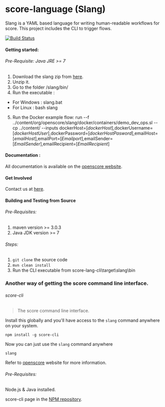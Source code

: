 score-language (Slang)
==============
 
Slang is a YAML based language for writing human-readable workflows for score. This project includes the CLI to trigger flows.

[![Build Status](https://travis-ci.org/openscore/score-language.svg?branch=master)](https://travis-ci.org/openscore/score-language)

#### Getting started:

###### Pre-Requisite: Java JRE >= 7

1. Download the slang zip from [here](https://github.com/openscore/score-language/releases/download/slang-CLI-v0.2.1/score-lang-cli.zip).
2. Unzip it.
3. Go to the folder /slang/bin/
4. Run the executable :
  - For Windows : slang.bat 
  - For Linux : bash slang
5. Run the Docker example flow:  run --f ../content/org/openscore/slang/docker/containers/demo_dev_ops.sl  --cp ../content/  --inputs dockerHost=[*dockerHost*],dockerUsername=[*dockerHostUser*],dockerPassword=[*dockerHostPasword*],emailHost=[*emailHost*],emailPort=[*Emailport*],emailSender=[*EmailSender*],emailRecipient=[*EmailRecipient*]



#### Documentation :

All documentation is available on the [openscore website](http://www.openscore.io/#/docs).

#### Get Involved

Contact us at [here](mailto:support@openscore.io).

#### Building and Testing from Source

###### Pre-Requisites:

1. maven version >= 3.0.3
2. Java JDK version >= 7

###### Steps:

1. ```git clone``` the source code
2. ```mvn clean install```
3. Run the CLI executable from score-lang-cli\target\slang\bin 

### Another way of getting the score command line interface.
###### score-cli
> The score command line interface.

Install this globally and you'll have access to the `slang` command anywhere on your system.

```shell
npm install -g score-cli
```

Now you can just use the `slang` command anywhere
```shell
slang
```

Refer to [openscore](http://openscore.io) website for more information.

###### Pre-Requisites:
Node.js & Java installed.

score-cli page in the [NPM repository](https://www.npmjs.com/package/score-cli).
